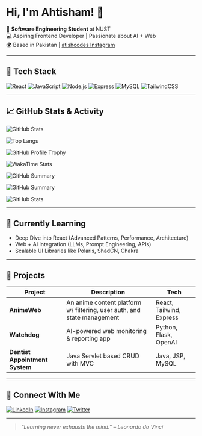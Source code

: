 # Hi, I'm Ahtisham! 👋

🎯 **Software Engineering Student** at NUST  
💻 Aspiring Frontend Developer | Passionate about AI + Web  
🌍 Based in Pakistan | [atishcodes Instagram](https://www.instagram.com/atishcodes)

---

## 🔧 Tech Stack

![React](https://img.shields.io/badge/-React-61DAFB?style=flat&logo=react&logoColor=black)
![JavaScript](https://img.shields.io/badge/-JavaScript-F7DF1E?style=flat&logo=javascript&logoColor=black)
![Node.js](https://img.shields.io/badge/-Node.js-339933?style=flat&logo=node.js&logoColor=white)
![Express](https://img.shields.io/badge/-Express-000000?style=flat&logo=express&logoColor=white)
![MySQL](https://img.shields.io/badge/-MySQL-4479A1?style=flat&logo=mysql&logoColor=white)
![TailwindCSS](https://img.shields.io/badge/-TailwindCSS-38B2AC?style=flat&logo=tailwind-css&logoColor=white)

---


## 📈 GitHub Stats & Activity
![GitHub Stats](https://github-readme-stats.vercel.app/api?username=ahtisham0100&show_icons=true&theme=gruvbox)

![Top Langs](https://github-readme-stats.vercel.app/api/top-langs/?username=ahtisham0100&layout=compact&theme=radical)

![GitHub Profile Trophy](https://github-profile-trophy.vercel.app/?username=ahtisham0100&theme=radical)


![WakaTime Stats](https://github-readme-stats.vercel.app/api/wakatime?username=your-wakatime-username&theme=radical)


![GitHub Summary](https://github-profile-summary-cards.vercel.app/api/cards/profile-details?username=ahtisham0100&theme=github)

![GitHub Summary](https://github-profile-summary-cards.vercel.app/api/cards/profile-details?username=ahtisham0100&theme=github)

![GitHub Stats](https://github-readme-stats.vercel.app/api?username=ahtisham0100&show_icons=true&theme=radical)

---

## 🧠 Currently Learning

- Deep Dive into React (Advanced Patterns, Performance, Architecture)
- Web + AI Integration (LLMs, Prompt Engineering, APIs)
- Scalable UI Libraries like Polaris, ShadCN, Chakra

---

## 🚀 Projects

| Project | Description | Tech |
|--------|-------------|------|
| **AnimeWeb** | An anime content platform w/ filtering, user auth, and state management | React, Tailwind, Express |
| **Watchdog** | AI-powered web monitoring & reporting app | Python, Flask, OpenAI |
| **Dentist Appointment System** | Java Servlet based CRUD with MVC | Java, JSP, MySQL |

---

## 💬 Connect With Me

[![LinkedIn](https://img.shields.io/badge/-LinkedIn-0077B5?style=flat&logo=linkedin&logoColor=white)](https://linkedin.com/in/your-link)
[![Instagram](https://img.shields.io/badge/-Instagram-E4405F?style=flat&logo=instagram&logoColor=white)](https://instagram.com/atishcodes)
[![Twitter](https://img.shields.io/badge/-Twitter-1DA1F2?style=flat&logo=twitter&logoColor=white)](https://twitter.com/yourhandle)

---

> _“Learning never exhausts the mind.” – Leonardo da Vinci_

